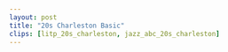 ```yaml
---
layout: post
title: "20s Charleston Basic"
clips: [litp_20s_charleston, jazz_abc_20s_charleston]
---
```

